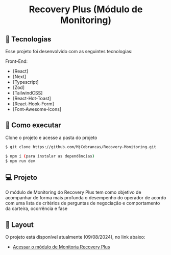 <div align='center'> 
	<h1 align='center'>Recovery Plus (Módulo de Monitoring)</h1>
</div>


## 🧪 Tecnologias

Esse projeto foi desenvolvido com as seguintes tecnologias:

Front-End:
- [React]
- [Next]
- [Typescript]
- [Zod]
- [TailwindCSS]
- [React-Hot-Toast]
- [React-Hook-Form]
- [Font-Awesome-Icons]

## 🚀 Como executar

Clone o projeto e acesse a pasta do projeto

```bash
$ git clone https://github.com/MjCobrancas/Recovery-Monitoring.git

$ npm i (para instalar as dependências)
$ npm run dev

```

## 💻 Projeto

O módulo de Monitoring do Recovery Plus tem como objetivo de acompanhar de forma mais profunda o desempenho do operador de acordo com uma lista de critérios de perguntas de negociação e comportamento da carteira, ocorrência e fase

## 🔖 Layout

O projeto está disponível atualmente (09/08/2024), no link abaixo:

- [Acessar o módulo de Monitoria Recovery Plus](http://144.91.80.153:1214)

